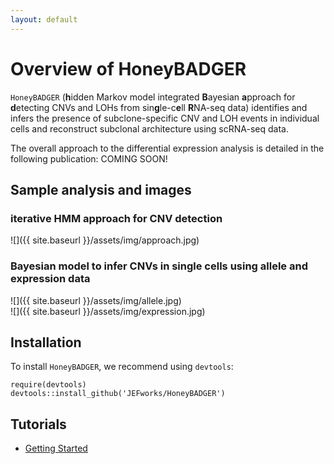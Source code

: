 ```yaml
---
layout: default
---
```


# Overview of HoneyBADGER

`HoneyBADGER` (**h**idden Markov model integrated **B**ayesian **a**pproach for **d**etecting CNVs and LOHs from sin**g**le-c**e**ll **R**NA-seq data) identifies and infers the presence of subclone-specific CNV and LOH events in individual cells and reconstruct subclonal architecture using scRNA-seq data. 

The overall approach to the differential expression analysis is detailed in the following publication:
COMING SOON!

## Sample analysis and images

### iterative HMM approach for CNV detection
![]({{ site.baseurl }}/assets/img/approach.jpg)

### Bayesian model to infer CNVs in single cells using allele and expression data
![]({{ site.baseurl }}/assets/img/allele.jpg)  
![]({{ site.baseurl }}/assets/img/expression.jpg)

## Installation

To install `HoneyBADGER`, we recommend using `devtools`:

```
require(devtools)
devtools::install_github('JEFworks/HoneyBADGER')
```

## Tutorials
- [Getting Started](Getting_Started.md)

